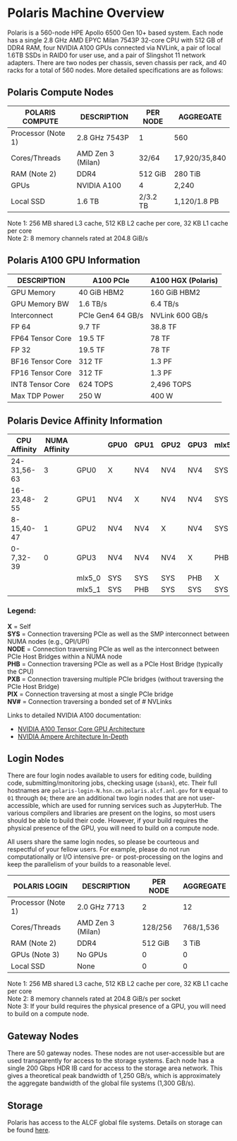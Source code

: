 # Polaris Machine Overview 
Polaris is a 560-node HPE Apollo 6500 Gen 10+ based system. Each node has a single 2.8 GHz AMD EPYC Milan 7543P 32-core CPU with 512 GB of DDR4 RAM, four NVIDIA A100 GPUs connected via NVLink, a pair of local 1.6TB SSDs in RAID0 for user use, and a pair of Slingshot 11 network adapters. There are two nodes per chassis, seven chassis per rack, and 40 racks for a total of 560 nodes. More detailed specifications are as follows:

## Polaris Compute Nodes
| POLARIS COMPUTE | DESCRIPTION | PER NODE | AGGREGATE |
|-----------------|-------------|----------|-----------|
| Processor (Note 1) | 2.8 GHz 7543P | 1 | 560 |
| Cores/Threads | AMD Zen 3 (Milan) | 32/64 | 17,920/35,840 |
| RAM (Note 2) | DDR4 | 512 GiB | 280 TiB |
| GPUs | NVIDIA A100 | 4 | 2,240 |
| Local SSD | 1.6 TB | 2/3.2 TB | 1,120/1.8 PB |

Note 1: 256 MB shared L3 cache, 512 KB L2 cache per core, 32 KB L1 cache per core  
Note 2: 8 memory channels rated at 204.8 GiB/s

## Polaris A100 GPU Information
| DESCRIPTION | A100 PCIe | A100 HGX (Polaris) |
|-------------|-----------|--------------------|
| GPU Memory | 40 GiB HBM2 | 160 GiB HBM2 |
| GPU Memory BW | 1.6 TB/s | 6.4 TB/s |
| Interconnect | PCIe Gen4 64 GB/s | NVLink 600 GB/s |
| FP 64 | 9.7 TF | 38.8 TF |
| FP64 Tensor Core | 19.5 TF | 78 TF |
| FP 32 | 19.5 TF | 78 TF |
| BF16 Tensor Core | 312 TF | 1.3 PF |
| FP16 Tensor Core | 312 TF | 1.3 PF |
| INT8 Tensor Core | 624 TOPS | 2,496 TOPS |
| Max TDP Power | 250 W | 400 W |

## Polaris Device Affinity Information
| CPU Affinity | NUMA Affinity |        | GPU0 | GPU1 | GPU2 | GPU3 | mlx5_0 | mlx5_1 |
|--------------|---------------|--------|------|------|------|------|--------|--------|
| 24-31,56-63  | 3             | GPU0   | X    | NV4  | NV4  | NV4  | SYS    | SYS    |
| 16-23,48-55  | 2             | GPU1   | NV4  | X    | NV4  | NV4  | SYS    | PHB    |
| 8-15,40-47   | 1             | GPU2   | NV4  | NV4  | X    | NV4  | SYS    | SYS    |
| 0-7,32-39    | 0             | GPU3   | NV4  | NV4  | NV4  | X    | PHB    | SYS    |
|              |               | mlx5_0 | SYS  | SYS  | SYS  | PHB  | X      | SYS    |
|              |               | mlx5_1 | SYS  | PHB  | SYS  | SYS  | SYS    | X      |

### Legend:

**X** = Self  
**SYS** = Connection traversing PCIe as well as the SMP interconnect between NUMA nodes (e.g., QPI/UPI)  
**NODE** = Connection traversing PCIe as well as the interconnect between PCIe Host Bridges within a NUMA node  
**PHB** = Connection traversing PCIe as well as a PCIe Host Bridge (typically the CPU)  
**PXB** = Connection traversing multiple PCIe bridges (without traversing the PCIe Host Bridge)  
**PIX** = Connection traversing at most a single PCIe bridge  
**NV#** = Connection traversing a bonded set of # NVLinks  

Links to detailed NVIDIA A100 documentation:
- [NVIDIA A100 Tensor Core GPU Architecture](https://images.nvidia.com/aem-dam/en-zz/Solutions/data-center/nvidia-ampere-architecture-whitepaper.pdf)
- [NVIDIA Ampere Architecture In-Depth](https://developer.nvidia.com/blog/nvidia-ampere-architecture-in-depth/)

## Login Nodes
There are four login nodes available to users for editing code, building code, submitting/monitoring jobs, checking usage (`sbank`), etc. Their full hostnames are `polaris-login-N.hsn.cm.polaris.alcf.anl.gov` for `N` equal to `01` through `04`; there are an additional two login nodes that are not user-accessible, which are used for running services such as JupyterHub. The various compilers and libraries are present on the logins, so most users should be able to build their code. However, if your build requires the physical presence of the GPU, you will need to build on a compute node.

All users share the same login nodes, so please be courteous and respectful of your fellow users. For example, please do not run computationally or I/O intensive pre- or post-processing on the logins and keep the parallelism of your builds to a reasonable level.

| POLARIS LOGIN | DESCRIPTION | PER NODE | AGGREGATE |
|---------------|-------------|----------|-----------|
| Processor (Note 1) | 2.0 GHz 7713 | 2 | 12 |
| Cores/Threads | AMD Zen 3 (Milan) | 128/256 | 768/1,536 |
| RAM (Note 2) | DDR4 | 512 GiB | 3 TiB |
| GPUs (Note 3) | No GPUs | 0 | 0 |
| Local SSD | None | 0 | 0 |

Note 1: 256 MB shared L3 cache, 512 KB L2 cache per core, 32 KB L1 cache per core  
Note 2: 8 memory channels rated at 204.8 GiB/s per socket  
Note 3: If your build requires the physical presence of a GPU, you will need to build on a compute node.

## Gateway Nodes
There are 50 gateway nodes. These nodes are not user-accessible but are used transparently for access to the storage systems. Each node has a single 200 Gbps HDR IB card for access to the storage area network. This gives a theoretical peak bandwidth of 1,250 GB/s, which is approximately the aggregate bandwidth of the global file systems (1,300 GB/s).

## Storage
Polaris has access to the ALCF global file systems. Details on storage can be found [here](../../data-management/filesystem-and-storage/data-storage.md).